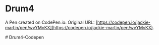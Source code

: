 # Drum4

A Pen created on CodePen.io. Original URL: [https://codepen.io/jackie-martin/pen/wvYMvKX](https://codepen.io/jackie-martin/pen/wvYMvKX).

#   D r u m 4 - C o d e p e n  
 